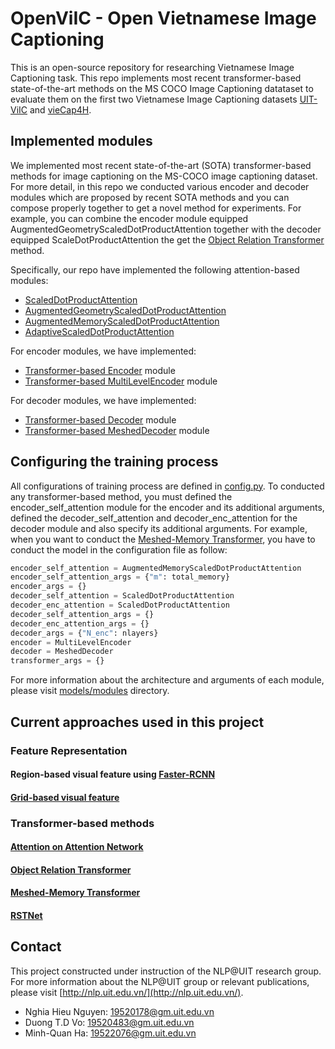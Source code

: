 OpenViIC - Open Vietnamese Image Captioning
====

This is an open-source repository for researching Vietnamese Image Captioning task. This repo implements most recent transformer-based state-of-the-art methods on the MS COCO Image Captioning datataset to evaluate them on the first two Vietnamese Image Captioning datasets [UIT-ViIC](https://arxiv.org/pdf/2002.00175.pdf) and [vieCap4H](https://people.cs.umu.se/sonvx/files/VieCap4H_VLSP21.pdf).

## Implemented modules
We implemented most recent state-of-the-art (SOTA) transformer-based methods for image captioning on the MS-COCO image captioning dataset. For more detail, in this repo we conducted various encoder and decoder modules which are proposed by recent SOTA methods and you can compose properly together to get a novel method for experiments. For example, you can combine the encoder module equipped AugmentedGeometryScaledDotProductAttention together with the decoder equipped ScaleDotProductAttention the get the [Object Relation Transformer](https://arxiv.org/pdf/1906.05963.pdf) method.

Specifically, our repo have implemented the following attention-based modules:
- [ScaledDotProductAttention]()
- [AugmentedGeometryScaledDotProductAttention]()
- [AugmentedMemoryScaledDotProductAttention]()
- [AdaptiveScaledDotProductAttention]()

For encoder modules, we have implemented:
- [Transformer-based Encoder](https://arxiv.org/pdf/1706.03762.pdf) module
- [Transformer-based MultiLevelEncoder](https://arxiv.org/pdf/1912.08226.pdf) module

For decoder modules, we have implemented:
- [Transformer-based Decoder](https://arxiv.org/pdf/1706.03762.pdf) module
- [Transformer-based MeshedDecoder](https://arxiv.org/pdf/1912.08226.pdf) module

## Configuring the training process
All configurations of training process are defined in [config.py](config.py). To conducted any transformer-based method, you must defined the encoder_self_attention module for the encoder and its additional arguments, defined the decoder_self_attention and decoder_enc_attention for the decoder module and also specify its additional arguments. For example, when you want to conduct the [Meshed-Memory Transformer](https://arxiv.org/pdf/1912.08226.pdf), you have to conduct the model in the configuration file as follow:

```python
encoder_self_attention = AugmentedMemoryScaledDotProductAttention
encoder_self_attention_args = {"m": total_memory}
encoder_args = {}
decoder_self_attention = ScaledDotProductAttention
decoder_enc_attention = ScaledDotProductAttention
decoder_self_attention_args = {}
decoder_enc_attention_args = {}
decoder_args = {"N_enc": nlayers}
encoder = MultiLevelEncoder
decoder = MeshedDecoder
transformer_args = {}
```

For more information about the architecture and arguments of each module, please visit [models/modules](models/modules/) directory.

## Current approaches used in this project

### Feature Representation

#### Region-based visual feature using [Faster-RCNN](https://arxiv.org/pdf/1506.01497.pdf)

#### [Grid-based visual feature](https://arxiv.org/pdf/2001.03615.pdf)

### Transformer-based methods

#### [Attention on Attention Network](https://arxiv.org/pdf/1908.06954.pdf)

#### [Object Relation Transformer](https://arxiv.org/pdf/1906.05963.pdf)

#### [Meshed-Memory Transformer](https://arxiv.org/pdf/1912.08226.pdf)

#### [RSTNet](https://openaccess.thecvf.com/content/CVPR2021/papers/Zhang_RSTNet_Captioning_With_Adaptive_Attention_on_Visual_and_Non-Visual_Words_CVPR_2021_paper.pdf)

## Contact
This project constructed under instruction of the NLP@UIT research group. For more information about the NLP@UIT group or relevant publications, please visit [http://nlp.uit.edu.vn/](http://nlp.uit.edu.vn/).

 - Nghia Hieu Nguyen: [19520178@gm.uit.edu.vn](mailto:19520178@gm.uit.edu.vn)
 - Duong T.D Vo: [19520483@gm.uit.edu.vn](mailto:19520483@gm.uit.edu.vn)
 - Minh-Quan Ha: [19522076@gm.uit.edu.vn](mailto:19522076@gm.uit.edu.vn)
